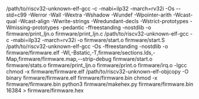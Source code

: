 
/path/to/riscv32-unknown-elf-gcc -c -mabi=ilp32 -march=rv32i -Os --std=c99 -Werror -Wall -Wextra -Wshadow -Wundef -Wpointer-arith -Wcast-qual -Wcast-align -Wwrite-strings -Wredundant-decls -Wstrict-prototypes -Wmissing-prototypes -pedantic  -ffreestanding -nostdlib -o firmware/print_ljn.o firmware/print_ljn.c
/path/to/riscv32-unknown-elf-gcc -c -mabi=ilp32 -march=rv32i -o firmware/start.o firmware/start.S
/path/to/riscv32-unknown-elf-gcc -Os -ffreestanding -nostdlib -o firmware/firmware.elf         -Wl,-Bstatic,-T,firmware/sections.lds,-Map,firmware/firmware.map,--strip-debug         firmware/start.o firmware/stats.o firmware/print_ljn.o firmware/print.o firmware/irq.o -lgcc
chmod -x firmware/firmware.elf
/path/to/riscv32-unknown-elf-objcopy -O binary firmware/firmware.elf firmware/firmware.bin
chmod -x firmware/firmware.bin
python3 firmware/makehex.py firmware/firmware.bin 16384 > firmware/firmware.hex
